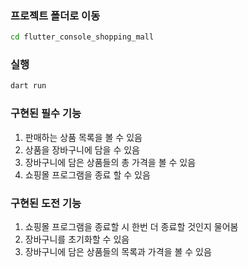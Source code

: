 ### 프로젝트 폴더로 이동
```bash
cd flutter_console_shopping_mall
```

### 실행
```bash
dart run
```

### 구현된 필수 기능
1. 판매하는 상품 목록을 볼 수 있음
2. 상품을 장바구니에 담을 수 있음
3. 장바구니에 담은 상품들의 총 가격을 볼 수 있음
4. 쇼핑몰 프로그램을 종료 할 수 있음

### 구현된 도전 기능
1. 쇼핑몰 프로그램을 종료할 시 한번 더 종료할 것인지 물어봄
2. 장바구니를 초기화할 수 있음
3. 장바구니에 담은 상품들의 목록과 가격을 볼 수 있음
